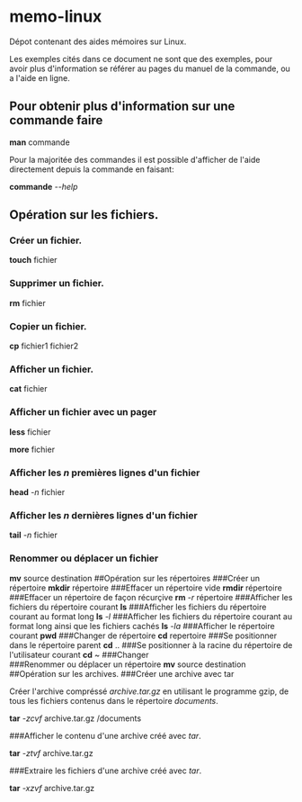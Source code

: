 # memo-linux
Dépot contenant des aides mémoires sur Linux.

Les exemples cités dans ce document ne sont que des exemples, pour avoir plus d'information se référer au pages du manuel de la commande, ou a l'aide en ligne.

## Pour obtenir plus d'information sur une commande faire
**man** commande

Pour la majoritée des commandes il est possible d'afficher de l'aide directement depuis la commande en faisant:

**commande** *--help*
## Opération sur les fichiers.
### Créer un fichier.
**touch** fichier
### Supprimer un fichier.
**rm** fichier
### Copier un fichier.
**cp** fichier1 fichier2
### Afficher un fichier.
**cat** fichier
### Afficher un fichier avec un pager
**less** fichier

**more** fichier
### Afficher les *n* premières lignes d'un fichier
**head** *-n* fichier
### Afficher les *n* dernières lignes d'un fichier
**tail** *-n* fichier
### Renommer ou déplacer un fichier
**mv** source destination
##Opération sur les répertoires
###Créer un répertoire
**mkdir** répertoire
###Effacer un répertoire vide
**rmdir** répertoire
###Effacer un répertoire de façon récurçive
**rm** *-r* répertoire
###Afficher les fichiers du répertoire courant
**ls**
###Afficher les fichiers du répertoire courant au format long
**ls** *-l*
###Afficher les fichiers du répertoire courant au format long ainsi que les fichiers cachés
**ls** *-la*
###Afficher le répertoire courant
**pwd**
###Changer de répertoire
**cd** repertoire
###Se positionner dans le répertoire parent
**cd** ..
###Se positionner à la racine du répertoire de l'utilisateur courant
**cd** ~
###Changer  
###Renommer ou déplacer un répertoire
**mv** source destination
##Opération sur les archives.
###Créer une archive avec tar

Créer l'archive compréssé *archive.tar.gz* en utilisant le programme gzip, de tous les fichiers contenus dans le répertoire *documents*.

**tar** *-zcvf*  archive.tar.gz  /documents

###Afficher le contenu d'une archive créé avec *tar*.

**tar** *-ztvf* archive.tar.gz

###Extraire les fichiers d'une archive créé avec *tar*.

**tar** *-xzvf* archive.tar.gz

